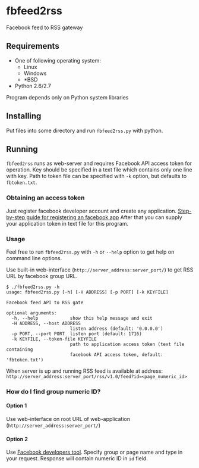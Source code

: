 # fbfeed2rss
Facebook feed to RSS gateway

## Requirements
* One of following operating system:
  * Linux
  * Windows
  * \*BSD
* Python 2.6/2.7

Program depends only on Python system libraries

## Installing
Put files into some directory and run `fbfeed2rss.py` with python. 

## Running
`fbfeed2rss` runs as web-server and requires Facebook API access token for operation. Key should be specified in a text file which contains only one line with key. Path to token file can be specified with `-k` option, but defaults to `fbtoken.txt`.

### Obtaining an access token
Just register facebook developer account and create any application. [Step-by-step guide for registering an facebook app](https://developers.facebook.com/docs/apps/register)
After that you can supply your application token in text file for this program.

### Usage
Feel free to run `fbfeed2rss.py` with `-h` or `--help` option to get help on command line options.

Use built-in web-interface (`http://server_address:server_port/`) to get RSS URL by facebook group URL.

```
$ ./fbfeed2rss.py -h
usage: fbfeed2rss.py [-h] [-H ADDRESS] [-p PORT] [-k KEYFILE]

Facebook feed API to RSS gate

optional arguments:
  -h, --help            show this help message and exit
  -H ADDRESS, --host ADDRESS
                        listen address (default: '0.0.0.0')
  -p PORT, --port PORT  listen port (default: 1716)
  -k KEYFILE, --token-file KEYFILE
                        path to application access token (text file containing
                        facebook API access token, default: 'fbtoken.txt')
```

When server is up and running RSS feed is available at address:
`http://server_address:server_port/rss/v1.0/feed?id=<page_numeric_id>`

### How do I find group numeric ID?
#### Option 1
Use web-interface on root URL of web-application (`http://server_address:server_port/`)

#### Option 2
Use [Facebook developers tool](https://developers.facebook.com/tools/explorer/?method=GET&path=search%3Fq%3Dfeedme.ru%26type%3Dgroup&version=v2.6). Specify group or page name and type in your request. Response will contain numeric ID in `id` field.
